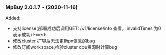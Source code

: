 ### MpBuy 2.0.1.7 - (2020-11-16)

Added:
- 支持license(部署成功后调用GET: /v1/license/info 查看，invalidTimes 为0 表示成功)
Fixed:
- 修改cluster 扩容后无法更新pn信息的bug
- 修改订阅workspace,检验cluster cpu资源时计算bug
